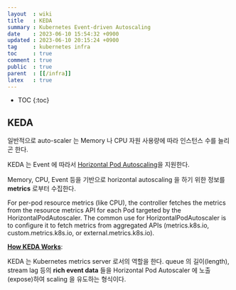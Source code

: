 ```yaml
---
layout  : wiki
title   : KEDA
summary : Kubernetes Event-driven Autoscaling
date    : 2023-06-10 15:54:32 +0900
updated : 2023-06-10 20:15:24 +0900
tag     : kubernetes infra
toc     : true
comment : true
public  : true
parent  : [[/infra]]
latex   : true
---
```

* TOC
{:toc}
 
## KEDA

일반적으로 auto-scaler 는 Memory 나 CPU 자원 사용량에 따라 인스턴스 수를 늘리곤 한다.

KEDA 는 Event 에 따라서 [Horizontal Pod Autoscaling](https://kubernetes.io/docs/tasks/run-application/horizontal-pod-autoscale/)을 지원한다.

Memory, CPU, Event 등을 기반으로 horizontal autoscaling 을 하기 위한 정보를 __metrics__ 로부터 수집한다.

For per-pod resource metrics (like CPU), the controller fetches the metrics from the resource metrics API for each Pod targeted by the HorizontalPodAutoscaler. The common use for HorizontalPodAutoscaler is to configure it to fetch metrics from aggregated APIs (metrics.k8s.io, custom.metrics.k8s.io, or external.metrics.k8s.io).

__[How KEDA Works](https://keda.sh/docs/2.10/concepts/#how-keda-works)__:

KEDA 는 Kubernetes metrics server 로서의 역할을 한다. queue 의 길이(length), stream lag 등의 __rich event data__ 들을 Horizontal Pod Autoscaler 에 노출(expose)하여 scaling 을 유도하는 형식이다.